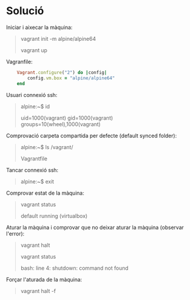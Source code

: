 # Solució

Iniciar i aixecar la màquina:

> vagrant init -m alpine/alpine64
>
> vagrant up

Vagranfile:

```ruby
    Vagrant.configure("2") do |config|
        config.vm.box = "alpine/alpine64"
    end
```

Usuari connexió ssh:

> alpine:~$ id
>
> uid=1000(vagrant) gid=1000(vagrant) groups=10(wheel),1000(vagrant)

Comprovació carpeta compartida per defecte (default synced folder):

> alpine:~$ ls /vagrant/
>
> Vagrantfile

Tancar connexió ssh:

> alpine:~$ exit

Comprovar estat de la màquina:

> vagrant status
>
> default                   running (virtualbox)

Aturar la màquina i comprovar que no deixar aturar la màquina (observar l'error):

> vagrant halt
>
> vagrant status
>
> bash: line 4: shutdown: command not found

Forçar l'aturada de la màquina:

> vagrant halt -f

